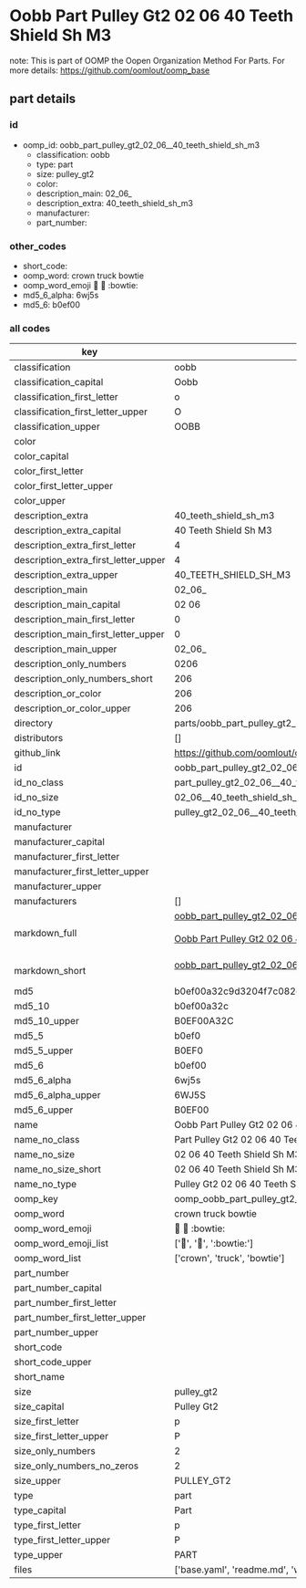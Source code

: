 # Oobb Part Pulley Gt2 02 06  40 Teeth Shield Sh M3  

note: This is part of OOMP the Oopen Organization Method For Parts. For more details: https://github.com/oomlout/oomp_base

##  part details





### id
* oomp_id: oobb_part_pulley_gt2_02_06__40_teeth_shield_sh_m3
  * classification: oobb
  * type: part
  * size: pulley_gt2
  * color: 
  * description_main: 02_06_
  * description_extra: 40_teeth_shield_sh_m3
  * manufacturer: 
  * part_number: 

### other_codes
* short_code: 
* oomp_word: crown truck bowtie
* oomp_word_emoji :crown: :truck: :bowtie:
* md5_6_alpha: 6wj5s
* md5_6: b0ef00

### all codes 
| key | value |  
| --- | --- |  
| classification | oobb |  
| classification_capital | Oobb |  
| classification_first_letter | o |  
| classification_first_letter_upper | O |  
| classification_upper | OOBB |  
| color |  |  
| color_capital |  |  
| color_first_letter |  |  
| color_first_letter_upper |  |  
| color_upper |  |  
| description_extra | 40_teeth_shield_sh_m3 |  
| description_extra_capital | 40 Teeth Shield Sh M3 |  
| description_extra_first_letter | 4 |  
| description_extra_first_letter_upper | 4 |  
| description_extra_upper | 40_TEETH_SHIELD_SH_M3 |  
| description_main | 02_06_ |  
| description_main_capital | 02 06  |  
| description_main_first_letter | 0 |  
| description_main_first_letter_upper | 0 |  
| description_main_upper | 02_06_ |  
| description_only_numbers | 0206 |  
| description_only_numbers_short | 206 |  
| description_or_color | 206 |  
| description_or_color_upper | 206 |  
| directory | parts/oobb_part_pulley_gt2_02_06__40_teeth_shield_sh_m3 |  
| distributors | [] |  
| github_link | https://github.com/oomlout/oomlout_oomp_part_src/tree/main/parts/oobb_part_pulley_gt2_02_06__40_teeth_shield_sh_m3/working |  
| id | oobb_part_pulley_gt2_02_06__40_teeth_shield_sh_m3 |  
| id_no_class | part_pulley_gt2_02_06__40_teeth_shield_sh_m3 |  
| id_no_size | 02_06__40_teeth_shield_sh_m3 |  
| id_no_type | pulley_gt2_02_06__40_teeth_shield_sh_m3 |  
| manufacturer |  |  
| manufacturer_capital |  |  
| manufacturer_first_letter |  |  
| manufacturer_first_letter_upper |  |  
| manufacturer_upper |  |  
| manufacturers | [] |  
| markdown_full | [oobb_part_pulley_gt2_02_06__40_teeth_shield_sh_m3](https://github.com/oomlout/oomlout_oomp_part_src/tree/main/parts/oobb_part_pulley_gt2_02_06__40_teeth_shield_sh_m3/working)<br>[](https://github.com/oomlout/oomlout_oomp_part_src/tree/main/parts/oobb_part_pulley_gt2_02_06__40_teeth_shield_sh_m3/working)<br>[Oobb Part Pulley Gt2 02 06  40 Teeth Shield Sh M3](https://github.com/oomlout/oomlout_oomp_part_src/tree/main/parts/oobb_part_pulley_gt2_02_06__40_teeth_shield_sh_m3/working)<br><br> |  
| markdown_short | [oobb_part_pulley_gt2_02_06__40_teeth_shield_sh_m3](https://github.com/oomlout/oomlout_oomp_part_src/tree/main/parts/oobb_part_pulley_gt2_02_06__40_teeth_shield_sh_m3/working)<br><br> |  
| md5 | b0ef00a32c9d3204f7c082c8b309f7b3 |  
| md5_10 | b0ef00a32c |  
| md5_10_upper | B0EF00A32C |  
| md5_5 | b0ef0 |  
| md5_5_upper | B0EF0 |  
| md5_6 | b0ef00 |  
| md5_6_alpha | 6wj5s |  
| md5_6_alpha_upper | 6WJ5S |  
| md5_6_upper | B0EF00 |  
| name | Oobb Part Pulley Gt2 02 06  40 Teeth Shield Sh M3 |  
| name_no_class | Part Pulley Gt2 02 06  40 Teeth Shield Sh M3 |  
| name_no_size | 02 06  40 Teeth Shield Sh M3 |  
| name_no_size_short | 02 06  40 Teeth Shield Sh M3 |  
| name_no_type | Pulley Gt2 02 06  40 Teeth Shield Sh M3 |  
| oomp_key | oomp_oobb_part_pulley_gt2_02_06__40_teeth_shield_sh_m3 |  
| oomp_word | crown truck bowtie |  
| oomp_word_emoji | :crown: :truck: :bowtie: |  
| oomp_word_emoji_list | [':crown:', ':truck:', ':bowtie:'] |  
| oomp_word_list | ['crown', 'truck', 'bowtie'] |  
| part_number |  |  
| part_number_capital |  |  
| part_number_first_letter |  |  
| part_number_first_letter_upper |  |  
| part_number_upper |  |  
| short_code |  |  
| short_code_upper |  |  
| short_name |  |  
| size | pulley_gt2 |  
| size_capital | Pulley Gt2 |  
| size_first_letter | p |  
| size_first_letter_upper | P |  
| size_only_numbers | 2 |  
| size_only_numbers_no_zeros | 2 |  
| size_upper | PULLEY_GT2 |  
| type | part |  
| type_capital | Part |  
| type_first_letter | p |  
| type_first_letter_upper | P |  
| type_upper | PART |  
| files | ['base.yaml', 'readme.md', 'working.json', 'working.yaml'] |  
